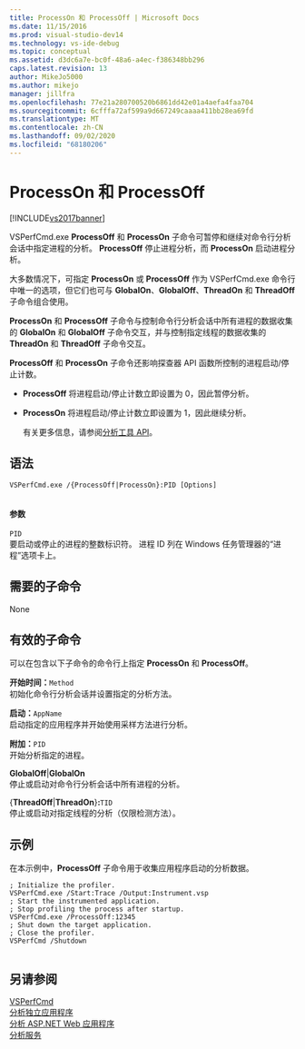 ```yaml
---
title: ProcessOn 和 ProcessOff | Microsoft Docs
ms.date: 11/15/2016
ms.prod: visual-studio-dev14
ms.technology: vs-ide-debug
ms.topic: conceptual
ms.assetid: d3dc6a7e-bc0f-48a6-a4ec-f386348bb296
caps.latest.revision: 13
author: MikeJo5000
ms.author: mikejo
manager: jillfra
ms.openlocfilehash: 77e21a280700520b6861dd42e01a4aefa4faa704
ms.sourcegitcommit: 6cfffa72af599a9d667249caaaa411bb28ea69fd
ms.translationtype: MT
ms.contentlocale: zh-CN
ms.lasthandoff: 09/02/2020
ms.locfileid: "68180206"
---
```

# <a name="processon-and-processoff"></a>ProcessOn 和 ProcessOff
[!INCLUDE[vs2017banner](../includes/vs2017banner.md)]

VSPerfCmd.exe **ProcessOff** 和 **ProcessOn** 子命令可暂停和继续对命令行分析会话中指定进程的分析。 **ProcessOff** 停止进程分析，而 **ProcessOn** 启动进程分析。  
  
 大多数情况下，可指定 **ProcessOn** 或 **ProcessOff** 作为 VSPerfCmd.exe 命令行中唯一的选项，但它们也可与 **GlobalOn**、**GlobalOff**、**ThreadOn** 和 **ThreadOff** 子命令组合使用。  
  
 **ProcessOn** 和 **ProcessOff** 子命令与控制命令行分析会话中所有进程的数据收集的 **GlobalOn** 和 **GlobalOff** 子命令交互，并与控制指定线程的数据收集的 **ThreadOn** 和 **ThreadOff** 子命令交互。  
  
 **ProcessOff** 和 **ProcessOn** 子命令还影响探查器 API 函数所控制的进程启动/停止计数。  
  
- **ProcessOff** 将进程启动/停止计数立即设置为 0，因此暂停分析。  
  
- **ProcessOn** 将进程启动/停止计数立即设置为 1，因此继续分析。  
  
  有关更多信息，请参阅[分析工具 API](../profiling/profiling-tools-apis.md)。  
  
## <a name="syntax"></a>语法  
  
```  
VSPerfCmd.exe /{ProcessOff|ProcessOn}:PID [Options]  
  
```  
  
#### <a name="parameters"></a>参数  
 `PID`  
 要启动或停止的进程的整数标识符。 进程 ID 列在 Windows 任务管理器的“进程”选项卡上。  
  
## <a name="required-subcommands"></a>需要的子命令  
 None  
  
## <a name="valid-subcommands"></a>有效的子命令  
 可以在包含以下子命令的命令行上指定 **ProcessOn** 和 **ProcessOff**。  
  
 **开始时间：**`Method`  
 初始化命令行分析会话并设置指定的分析方法。  
  
 **启动：**`AppName`  
 启动指定的应用程序并开始使用采样方法进行分析。  
  
 **附加：**`PID`  
 开始分析指定的进程。  
  
 **GlobalOff**&#124;**GlobalOn**  
 停止或启动对命令行分析会话中所有进程的分析。  
  
 {**ThreadOff**&#124;**ThreadOn**}**:**`TID`  
 停止或启动对指定线程的分析（仅限检测方法）。  
  
## <a name="example"></a>示例  
 在本示例中，**ProcessOff** 子命令用于收集应用程序启动的分析数据。  
  
```  
; Initialize the profiler.  
VSPerfCmd.exe /Start:Trace /Output:Instrument.vsp   
; Start the instrumented application.  
; Stop profiling the process after startup.  
VSPerfCmd.exe /ProcessOff:12345  
; Shut down the target application.  
; Close the profiler.  
VSPerfCmd /Shutdown  
  
```  
  
## <a name="see-also"></a>另请参阅  
 [VSPerfCmd](../profiling/vsperfcmd.md)   
 [分析独立应用程序](../profiling/command-line-profiling-of-stand-alone-applications.md)   
 [分析 ASP.NET Web 应用程序](../profiling/command-line-profiling-of-aspnet-web-applications.md)   
 [分析服务](../profiling/command-line-profiling-of-services.md)
